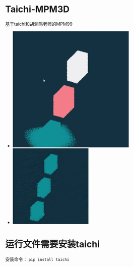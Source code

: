 # Taichi-MPM3D
基于taichi和胡渊鸣老师的MPM99
- ![mpm_1.gif](mpm_1.gif)
- ![water.gif](water.gif)

# 运行文件需要安装taichi
安装命令：
`pip install taichi`

